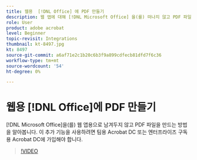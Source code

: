 ```yaml
---
title: 웹용  [!DNL Office] 에 PDF 만들기
description: 웹 앱에 대해 [!DNL Microsoft Office] 을(를) 떠나지 않고 PDF 파일을 만드는 방법 알아보기
role: User
product: adobe acrobat
level: Beginner
topic-revisit: Integrations
thumbnail: kt-8497.jpg
kt: 8497
source-git-commit: a6af71e2c1b20c6b3f9a899cdfecb81dfd7f6c36
workflow-type: tm+mt
source-wordcount: '54'
ht-degree: 0%

---
```


# 웹용 [!DNL Office]에 PDF 만들기

[!DNL Microsoft Office]을(를) 웹 앱용으로 남겨두지 않고 PDF 파일을 만드는 방법을 알아봅니다. 이 추가 기능을 사용하려면 팀용 Acrobat DC 또는 엔터프라이즈 구독용 Acrobat DC에 가입해야 합니다.

>[!VIDEO](https://video.tv.adobe.com/v/337482?hidetitle=true)